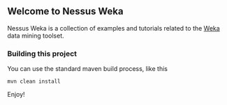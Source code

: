 ## Welcome to Nessus Weka

Nessus Weka is a collection of examples and tutorials related to the [Weka](https://www.cs.waikato.ac.nz/ml/weka/index.html) data mining toolset.

### Building this project

You can use the standard maven build process, like this

    mvn clean install

Enjoy!
